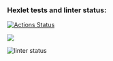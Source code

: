 ### Hexlet tests and linter status:
[![Actions Status](https://github.com/igornazim/frontend-project-lvl1/workflows/hexlet-check/badge.svg)](https://github.com/igornazim/frontend-project-lvl1/actions)

<a 
href="https://codeclimate.com/github/codeclimate/codeclimate/maintainability"><img 
src="https://api.codeclimate.com/v1/badges/a99a88d28ad37a79dbf6/maintainability" 
/></a>

![linter status](https://github.com/<igornazim>/frontend-project-lvl1/actions/workflows/nodejs.yml/badge.svg)
